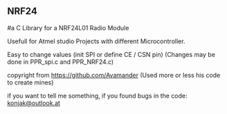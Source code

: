 ## NRF24
#a C Library for a NRF24L01 Radio Module

Usefull for Atmel studio Projects with different Microcontroller.

Easy to change values (init SPI or define CE / CSN pin)
(Changes may be done in PPR_spi.c and PPR_NRF24.c)

copyright from https://github.com/Avamander
(Used more or less his code to create mines)

if you want to tell me something, if you found bugs in the code: konjak@outlook.at
